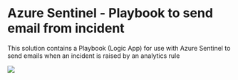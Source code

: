 # Azure Sentinel - Playbook to send email from incident

This solution contains a Playbook (Logic App) for use with Azure Sentinel to send emails when an incident is raised by an analytics rule

<p><a href="https://azuredeploy.net/?repository=https://github.com/vanessabruwer/scripties/blob/master/Sentinel - Send Email/" target="_blank">
    <img src="http://azuredeploy.net/deploybutton.png"/>
</a></p>
